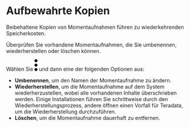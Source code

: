 Aufbewahrte Kopien
==================

Beibehaltene Kopien von Momentaufnahmen führen zu wiederkehrenden Speicherkosten.

Überprüfen Sie vorhandene Momentaufnahmen, die Sie umbenennen, wiederherstellen oder löschen können.

Wählen Sie ![more\_vert\_kebob-15px.svg](../Images/more_vert_kebob-15px.svg) und dann eine der folgenden Optionen aus:

-   **Umbenennen**, um den Namen der Momentaufnahme zu ändern.
-   **Wiederherstellen**, um die Momentaufnahme auf dem System wiederherzustellen, wobei alle vorhandenen Inhalte überschrieben werden. Einige Installationen führen Sie schrittweise durch den Wiederherstellungsprozess, andere öffnen einen Vorfall für Teradata, um die Wiederherstellung durchzuführen.
-   **Löschen**, um die Momentaufnahme dauerhaft zu entfernen.
